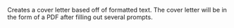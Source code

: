 Creates a cover letter based off of formatted text.
The cover letter will be in the form of a PDF after filling out several prompts.



